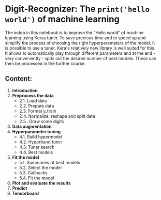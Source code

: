# Digit-Recognizer: The `print('hello world')` of machine learning

The indea in this notebook is to improve the "Hello world" of machine learning using Keras tuner. 
To save precious time and to speed up and simplify the process of choosing the right hyperparameters of the model, 
it is possible to use a tuner. Kera's relatively new library is well suited for this. 
It allows to automatically play through different parameters and at the end - very conveniently - spits out the desired number of best models. 
These can then be processed in the further course.

## Content:
1. **Introduction**
2. **Preprocess the data**
    * 2.1. Load data
    * 2.2. Prepare data
    * 2.3. Format y_train
    * 2.4. Normalize, reshape and split data
    * 2.5 . Draw some digits
3. **Data augmentation**
4. **Hyperparameter tuning**
    * 4.1. Build hypermodel
    * 4.2. Hyperband tuner
    * 4.3. Tuner search
    * 4.4. Best models
5. **Fit the model**
    * 5.1. Summaries of best models
    * 5.2. Select the model
    * 5.3. Callbacks
    * 5.4. Fit the model
6. **Plot and evaluate the results**
7. **Predict**
8. **Tensorboard**